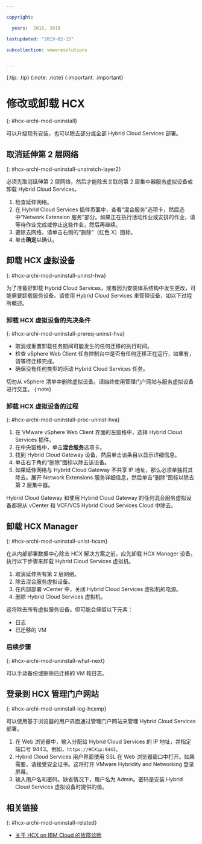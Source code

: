 ```yaml
---

copyright:

  years:  2016, 2019

lastupdated: "2019-02-15"

subcollection: vmwaresolutions


---
```


{:tip: .tip}
{:note: .note}
{:important: .important}

# 修改或卸载 HCX
{: #hcx-archi-mod-uninstall}

可以升级现有安装，也可以除去部分或全部 Hybrid Cloud Services 部署。

##  取消延伸第 2 层网络
{: #hcx-archi-mod-uninstall-unstretch-layer2}

必须先取消延伸第 2 层网络，然后才能除去关联的第 2 层集中器服务虚拟设备或卸载 Hybrid Cloud Services。

1. 检查延伸网络。
2. 在 Hybrid Cloud Services 插件页面中，查看“混合服务”选项卡，然后选中“Network Extension 服务”部分。如果正在执行活动作业或安排的作业，请等待作业完成或停止这些作业，然后再继续。
3. 要除去网络，请单击右侧的“删除”（红色 X）图标。
4. 单击**确定**以确认。

## 卸载 HCX 虚拟设备
{: #hcx-archi-mod-uninstall-uninst-hva}

为了准备好卸载 Hybrid Cloud Services，或者因为安装体系结构中发生更改，可能需要卸载服务设备。请使用 Hybrid Cloud Services 来管理设备，如以下过程所概述。

### 卸载 HCX 虚拟设备的先决条件
{: #hcx-archi-mod-uninstall-prereq-uninst-hva}

* 取消或重置卸载任务期间可能发生的任何迁移的执行时间。
* 检查 vSphere Web Client 任务控制台中是否有任何迁移正在运行，如果有，请等待迁移完成。
* 确保没有任何类型的活动 Hybrid Cloud Services 任务。

切勿从 vSphere 清单中删除虚拟设备。请始终使用管理门户网站与服务虚拟设备进行交互。
{:note}

### 卸载 HCX 虚拟设备的过程
{: #hcx-archi-mod-uninstall-proc-uninst-hva}

1. 在 VMware vSphere Web Client 界面的左窗格中，选择 Hybrid Cloud Services 插件。
2. 在中央窗格中，单击**混合服务**选项卡。
3. 找到 Hybrid Cloud Gateway 设备，然后单击该条目以显示详细信息。
4. 单击右下角的“删除”图标以除去该设备。
5. 如果延伸网络与 Hybrid Cloud Gateway 不共享 IP 地址，那么必须单独将其除去。展开 Network Extensions 服务详细信息，然后单击“删除”图标以除去第 2 层集中器。

Hybrid Cloud Gateway 和使用 Hybrid Cloud Gateway 的任何混合服务虚拟设备都将从 vCenter 和 VCF/VCS Hybrid Cloud Services Cloud 中除去。

## 卸载 HCX Manager
{: #hcx-archi-mod-uninstall-unist-hcxm}

在从内部部署数据中心除去 HCX 解决方案之前，应先卸载 HCX Manager 设备。执行以下步骤来卸载 Hybrid Cloud Services 虚拟机。

1. 取消延伸所有第 2 层网络。
2. 除去混合服务虚拟设备。
3. 在内部部署 vCenter 中，关闭 Hybrid Cloud Services 虚拟机的电源。
4. 删除 Hybrid Cloud Services 虚拟机。

这将除去所有虚拟服务设备。但可能会保留以下元素：
* 日志
* 已迁移的 VM

### 后续步骤
{: #hcx-archi-mod-uninstall-what-next}

可以手动备份或删除已迁移的 VM 和日志。

## 登录到 HCX 管理门户网站
{: #hcx-archi-mod-uninstall-log-hcxmp}

可以使用基于浏览器的用户界面通过管理门户网站来管理 Hybrid Cloud Services 部署。

1. 在 Web 浏览器中，输入分配给 Hybrid Cloud Services 的 IP 地址，并指定端口号 9443。例如，`https://HCXip:9443`。
2. Hybrid Cloud Services 用户界面使用 SSL 在 Web 浏览器窗口中打开。如果需要，请接受安全证书。这将打开 VMware Hybridity and Networking 登录屏幕。
3. 输入用户名和密码。缺省情况下，用户名为 Admin。密码是安装 Hybrid Cloud Services 虚拟设备时提供的值。

## 相关链接
{: #hcx-archi-mod-uninstall-related}

* [关于 HCX on IBM Cloud 的故障诊断](/docs/services/vmwaresolutions/archiref/hcx-archi?topic=vmware-solutions-hcx-archi-trbl)

